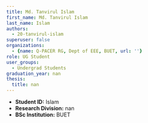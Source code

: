 ```yaml
---
title: Md. Tanvirul Islam
first_name: Md. Tanvirul Islam
last_name: Islam
authors:
  - 20-tanvirul-islam
superuser: false
organizations:
  - {name: Q-PACER RG, Dept of EEE, BUET, url: ''}
role: UG Student
user_groups:
  - Undergrad Students
graduation_year: nan
thesis:
  title: nan
---
```


* **Student ID:** Islam
* **Research Division:** nan
* **BSc Institution:** BUET
